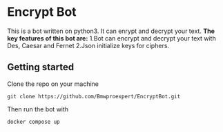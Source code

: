 # Encrypt Bot
This is a bot written on python3. It can enrypt and decrypt your text.
**The key features of this bot are:**
1.Bot can encrypt and decrypt your text with Des, Caesar and Fernet
2.Json initialize keys for ciphers.
## Getting started
Clone the repo on your machine
```
git clone https://github.com/Bmwproexpert/EncryptBot.git
```
Then run the bot with
```
docker compose up
```
